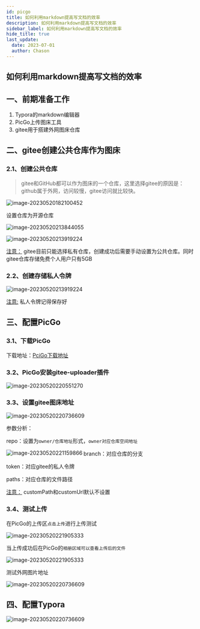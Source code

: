 ```yaml
---
id: picgo
title: 如何利用markdown提高写文档的效率
description: 如何利用markdown提高写文档的效率
sidebar_label: 如何利用markdown提高写文档的效率
hide_title: true
last_update:
  date: 2023-07-01
  author: Chason
---
```


## 如何利用markdown提高写文档的效率

## 一、前期准备工作

1. Typora的markdown编辑器
2. PicGo上传图床工具
3. gitee用于搭建外网图床仓库

## 二、gitee创建公共仓库作为图床

### 2.1、创建公共仓库

> gitee和GitHub都可以作为图床的一个仓库，这里选择gitee的原因是：github属于外网，访问较慢，gitee访问就比较快。

![image-20230520182100452](https://gitee.com/szchason/pic_bed/raw/blogs/images/picgo/2023-05-21-1684639882-2c8662.png)

设置仓库为开源仓库

![image-20230520213844055](https://gitee.com/szchason/pic_bed/raw/blogs/images/picgo/2023-05-21-1684639894-66e637.png)

![image-20230520213919224](https://gitee.com/szchason/pic_bed/raw/blogs/images/picgo/2023-05-21-1684639897-002ca2.png)

<u class="highlight">注意：</u> gitee目前只能选择私有仓库，创建成功后需要手动设置为公共仓库。同时gitee仓库存储免费个人用户只有5GB

### 2.2、创建存储私人令牌

![image-20230520213919224](https://gitee.com/szchason/pic_bed/raw/blogs/images/picgo/2023-05-21-1684639952-3cd7ec.png)

<u>注意:</u> 私人令牌记得保存好

## 三、配置PicGo

### 3.1、下载PicGo

下载地址：[PciGo下载地址](https://github.com/Molunerfinn/PicGo)

### 3.2、PicGo安装gitee-uploader插件

![image-20230520220551270](https://gitee.com/szchason/pic_bed/raw/blogs/images/picgo/2023-05-21-1684639964-b1c2ed.png)

### 3.3、设置gitee图床地址

![image-20230520220736609](https://gitee.com/szchason/pic_bed/raw/blogs/images/picgo/2023-05-21-1684639968-9b049d.png)

参数分析：

repo：设置为`owner/仓库地址`形式，`owner对应仓库空间地址`

<img align="left" src="https://gitee.com/szchason/pic_bed/raw/blogs/images/picgo/2023-05-21-1684639982-b7a8b2.png" alt="image-20230520221159866"  />

branch：对应仓库的分支

token：对应gitee的私人令牌

paths：对应仓库的文件路径

<u class="highlight">注意：</u> customPath和customUrl默认不设置

### 3.4、测试上传

在PicGo的上传区`点击上传`进行上传测试

![image-20230520221905333](https://gitee.com/szchason/pic_bed/raw/blogs/images/picgo/2023-05-21-1684639993-b4124f.png)

当上传成功后在PicGo的`相册区域可以查看上传后的文件`

![image-20230520221905333](https://gitee.com/szchason/pic_bed/raw/blogs/images/picgo/2023-05-21-1684640001-3ce32b.png)

测试外网图片地址

![image-20230520220736609](https://gitee.com/szchason/pic_bed/raw/blogs/images/picgo/2023-05-21-1684640005-1a7e10.png)

## 四、配置Typora

![image-20230520220736609](https://gitee.com/szchason/pic_bed/raw/blogs/images/picgo/2023-05-21-1684640011-09fbdb.png)
